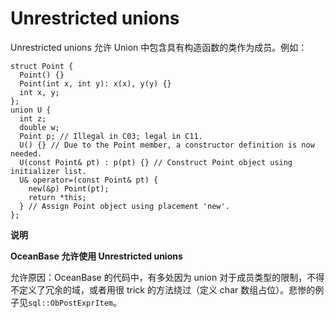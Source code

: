 Unrestricted unions 
========================================



Unrestricted unions 允许 Union 中包含具有构造函数的类作为成员。例如：

```unknow
struct Point {
  Point() {}
  Point(int x, int y): x(x), y(y) {}
  int x, y;
};
union U {
  int z;
  double w;
  Point p; // Illegal in C03; legal in C11.
  U() {} // Due to the Point member, a constructor definition is now needed.
  U(const Point& pt) : p(pt) {} // Construct Point object using initializer list.
  U& operator=(const Point& pt) { 
    new(&p) Point(pt); 
    return *this; 
  } // Assign Point object using placement 'new'.
};
```


**说明**



**OceanBase 允许使用 Unrestricted unions**

允许原因：OceanBase 的代码中，有多处因为 union 对于成员类型的限制，不得不定义了冗余的域，或者用很 trick 的方法绕过（定义 char 数组占位）。悲惨的例子见`sql::ObPostExprItem`。
